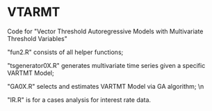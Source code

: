 # VTARMT
Code for "Vector Threshold Autoregressive Models with Multivariate Threshold Variables"


"fun2.R" consists of all helper functions;


"tsgenerator0X.R" generates multivariate time series given a specific VARTMT Model; 


"GA0X.R" selects and estimates VARTMT Model via GA algorithm; \n



"IR.R" is for a cases analysis for interest rate data.
